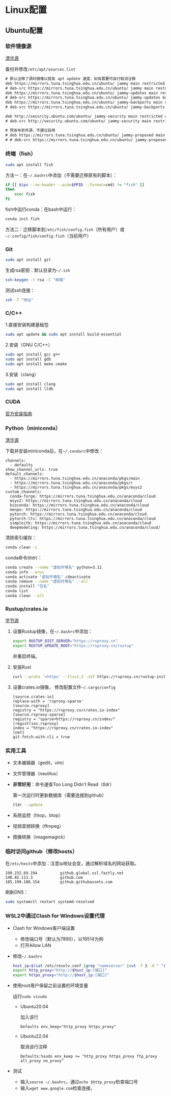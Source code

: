 # Linux配置

## Ubuntu配置

### 软件镜像源

[清华源](https://mirrors.tuna.tsinghua.edu.cn/help/ubuntu/)

备份并修改`/etc/apt/sources.list`

```txt
# 默认注释了源码镜像以提高 apt update 速度，如有需要可自行取消注释
deb https://mirrors.tuna.tsinghua.edu.cn/ubuntu/ jammy main restricted universe multiverse
# deb-src https://mirrors.tuna.tsinghua.edu.cn/ubuntu/ jammy main restricted universe multiverse
deb https://mirrors.tuna.tsinghua.edu.cn/ubuntu/ jammy-updates main restricted universe multiverse
# deb-src https://mirrors.tuna.tsinghua.edu.cn/ubuntu/ jammy-updates main restricted universe multiverse
deb https://mirrors.tuna.tsinghua.edu.cn/ubuntu/ jammy-backports main restricted universe multiverse
# deb-src https://mirrors.tuna.tsinghua.edu.cn/ubuntu/ jammy-backports main restricted universe multiverse

deb http://security.ubuntu.com/ubuntu/ jammy-security main restricted universe multiverse
# deb-src http://security.ubuntu.com/ubuntu/ jammy-security main restricted universe multiverse

# 预发布软件源，不建议启用
# deb https://mirrors.tuna.tsinghua.edu.cn/ubuntu/ jammy-proposed main restricted universe multiverse
# # deb-src https://mirrors.tuna.tsinghua.edu.cn/ubuntu/ jammy-proposed main restricted universe multiverse
```

### 终端（fish）

```bash
sudo apt install fish
```

方法一：在`~/.bashrc`中添加（不需要迁移原有的脚本）：

```bash
if [[ $(ps --no-header --pid=$PPID --format=cmd) != "fish" ]]
then
    exec fish
fi
```

fish中运行conda：在bash中运行：

```bash
conda init fish
```

方法二：迁移脚本到`/etc/fish/config.fish`（所有用户）或`~/.config/fish/config.fish`（当前用户）

### Git

```bash
sudo apt install git
```

生成rsa密钥：默认目录为`~/.ssh`

```bash
ssh-keygen -t rsa -C "邮箱"
```

测试ssh连接：

```bash
ssh -T "地址"
```

### C/C++

1.直接安装构建基础包

```bash
sudo apt update && sudo apt install build-essential
```

2.安装（GNU C/C++）

```bash
sudo apt install gcc g++
sudo apt install gdb
sudo apt install make cmake
```

3.安装（clang）

```bash
sudo apt install clang
sudo apt install lldb
```

### CUDA

[官方安装指南](https://docs.nvidia.com/cuda/cuda-installation-guide-linux/index.html)

### Python（miniconda）

[清华源](https://mirrors.tuna.tsinghua.edu.cn/help/anaconda/)

下载并安装miniconda后，在`~/.condarc`中修改：

```text
channels:
  - defaults
show_channel_urls: true
default_channels:
  - https://mirrors.tuna.tsinghua.edu.cn/anaconda/pkgs/main
  - https://mirrors.tuna.tsinghua.edu.cn/anaconda/pkgs/r
  - https://mirrors.tuna.tsinghua.edu.cn/anaconda/pkgs/msys2
custom_channels:
  conda-forge: https://mirrors.tuna.tsinghua.edu.cn/anaconda/cloud
  msys2: https://mirrors.tuna.tsinghua.edu.cn/anaconda/cloud
  bioconda: https://mirrors.tuna.tsinghua.edu.cn/anaconda/cloud
  menpo: https://mirrors.tuna.tsinghua.edu.cn/anaconda/cloud
  pytorch: https://mirrors.tuna.tsinghua.edu.cn/anaconda/cloud
  pytorch-lts: https://mirrors.tuna.tsinghua.edu.cn/anaconda/cloud
  simpleitk: https://mirrors.tuna.tsinghua.edu.cn/anaconda/cloud
  deepmodeling: https://mirrors.tuna.tsinghua.edu.cn/anaconda/cloud/
```

清除索引缓存：

```bash
conda clean -i
```

conda命令(tldr)：

```bash
conda create --name "虚拟环境名" python=3.11
conda info --envs
conda activate "虚拟环境名" /deactivate
conda remove --name "虚拟环境名" --all
conda install "包名"
conda list
conda clean --all
```

### Rustup/crates.io

[字节源](https://rsproxy.cn/#getStarted)

1. 设置Rustup镜像，在`~/.bashrc`中添加：

   ```bash
   export RUSTUP_DIST_SERVER="https://rsproxy.cn"
   export RUSTUP_UPDATE_ROOT="https://rsproxy.cn/rustup"
   ```

   并重启终端。

2. 安装Rust

   ```bash
   curl --proto '=https' --tlsv1.2 -sSf https://rsproxy.cn/rustup-init.sh | sh
   ```

3. 设置crates.io镜像， 修改配置文件`~/.cargo/config`

   ```text
   [source.crates-io]
   replace-with = 'rsproxy-sparse'
   [source.rsproxy]
   registry = "https://rsproxy.cn/crates.io-index"
   [source.rsproxy-sparse]
   registry = "sparse+https://rsproxy.cn/index/"
   [registries.rsproxy]
   index = "https://rsproxy.cn/crates.io-index"
   [net]
   git-fetch-with-cli = true
   ```

### 实用工具

- 文本编辑器（gedit，vim）

- 文件管理器（nautilus）

- **非常好用**：命令速查Too Long Didn't Read（tldr）

  第一次运行时更新数据库（需要连接到github）

  ```bash
  tldr --update
  ```

- 系统监控（htop，btop）

- 视频音频转换（ffmpeg）

- 图像转换（imagemagick）

### 临时访问github（修改hosts）

在`/etc/hosts`中添加：注意ip地址会变，通过解析域名的网站获取。

```text
199.232.69.194          github.global.ssl.fastly.net
140.82.113.3            github.com
185.199.108.154         github.githubassets.com
```

刷新DNS：

```bash
sudo systemctl restart systemd-resolved
```

### WSL2中通过Clash for Windows设置代理

- Clash for Windows客户端设置

  - 修改端口号（默认为7890），以16514为例
  - 打开Allow LAN

- 修改`~/.bashrc`

  ```bash
  host_ip=$(cat /etc/resolv.conf |grep "nameserver" |cut -f 2 -d " ")
  export http_proxy="http://$host_ip:[端口]"
  export https_proxy="http://$host_ip:[端口]"
  ```

- 使用root用户保留之前设置的环境变量

  运行`sudo visudo`

  - Ubuntu20.04

    加入该行

    ```text
    Defaults env_keep="http_proxy https_proxy"
    ```

  - Ubuntu22.04

    取消该行注释

    ```text
    Defaults:%sudo env_keep += "http_proxy https_proxy ftp_proxy all_proxy no_proxy"
    ```

- 测试

  - 输入`source ~/.bashrc`，通过`echo $http_proxy`检查端口号
  - 输入`wget www.google.com`检查连接。
